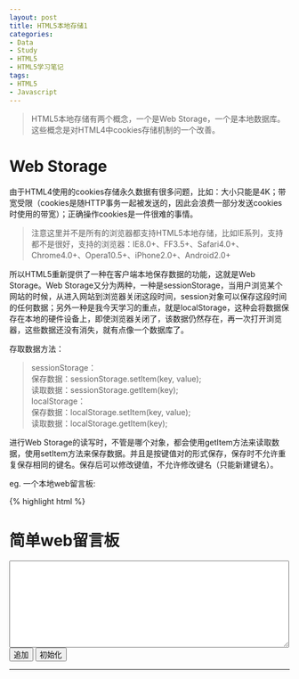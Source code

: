```yaml
---
layout: post
title: HTML5本地存储1
categories:
- Data
- Study
- HTML5
- HTML5学习笔记
tags:
- HTML5
- Javascript
---
```


> HTML5本地存储有两个概念，一个是Web Storage，一个是本地数据库。这些概念是对HTML4中cookies存储机制的一个改善。  

# Web Storage  
由于HTML4使用的cookies存储永久数据有很多问题，比如：大小只能是4K；带宽受限（cookies是随HTTP事务一起被发送的，因此会浪费一部分发送cookies时使用的带宽）；正确操作cookies是一件很难的事情。  

> 注意这里并不是所有的浏览器都支持HTML5本地存储，比如IE系列，支持都不是很好，支持的浏览器：IE8.0+、FF3.5+、Safari4.0+、Chrome4.0+、Opera10.5+、iPhone2.0+、Android2.0+   


所以HTML5重新提供了一种在客户端本地保存数据的功能，这就是Web Storage。Web Storage又分为两种，一种是sessionStorage，当用户浏览某个网站的时候，从进入网站到浏览器关闭这段时间，session对象可以保存这段时间的任何数据；另外一种是我今天学习的重点，就是localStorage，这种会将数据保存在本地的硬件设备上，即使浏览器关闭了，该数据仍然存在，再一次打开浏览器，这些数据还没有消失，就有点像一个数据库了。   

存取数据方法：  

> sessionStorage：   
> 保存数据：sessionStorage.setItem(key, value);   
> 读取数据：sessionStorage.getItem(key);  
> localStorage：   
> 保存数据：localStorage.setItem(key, value);   
> 读取数据：localStorage.getItem(key);   

进行Web Storage的读写时，不管是哪个对象，都会使用getItem方法来读取数据，使用setItem方法来保存数据。并且是按键值对的形式保存，保存时不允许重复保存相同的键名。保存后可以修改键值，不允许修改键名（只能新建键名）。  


eg\. 一个本地web留言板:   

{% highlight html %}
<!DOCTYPE html>
<html>
    <head>
        <meta charset="UTF-8">
        <title>简单web留言板</title>
    </head>
    <body>
        <h1>简单web留言板</h1>
        <textarea id="memo" cols="60" rows="10"></textarea><br>
        <input type="button" value="追加" onclick="saveStorage('memo');">
        <input type="button" value="初始化" onclick="clearStorage('msg');">
        <hr>
        <p id="msg"></p>
        <script type="text/javascript">
        	function saveStorage(idss){
        		var datas = document.getElementById(idss).value;
        		var times = new Date().getTime();
        		localStorage.setItem(times,datas);
        		alert('saved');
        		localStorages('msg');	
        		//alert('saved1');
        	}
        	
        	function localStorages(idss){
        		var results = '<table border="1">';
        		for(var i = 0; i < localStorage.length; i++){
        			var key = localStorage.key(i);
        			var values = localStorage.getItem(key);
        			var datte = new Date();
        			datte.setTime(key);
        			var datestr = datte.toGMTString();
        			results += '<tr><td>' + values + '</td><td>' + datestr + '</td></tr>';	
        		}	
        		results += '</table>';
        		var targets = document.getElementById(idss);
        		targets.innerHTML = results;
        	}
        	
        	function clearStorage(){
        		localStorage.clear();
        		alert('clear successed!!!!');	
        		loadStorage('msg');
        	}
        	
        </script>
    </body>
</html>
{% endhighlight %}   

预览图：   

![html5](http://i.imgur.com/dY7ka.png)  

